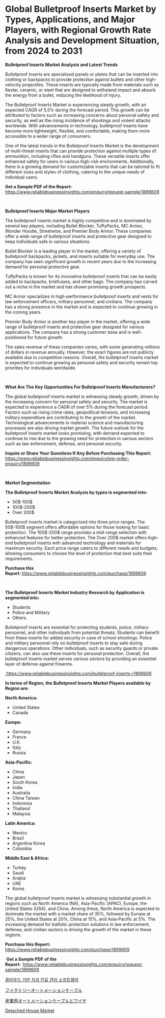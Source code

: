 <p><h1>Global Bulletproof Inserts Market by Types, Applications, and Major Players, with Regional Growth Rate Analysis and Development Situation, from 2024 to 2031</h1></p><p><strong>Bulletproof Inserts Market Analysis and Latest Trends</strong></p>
<p><p>Bulletproof inserts are specialized panels or plates that can be inserted into clothing or backpacks to provide protection against bullets and other high-velocity projectiles. These inserts are typically made from materials such as Kevlar, ceramic, or steel that are designed to withstand impact and absorb the energy from a bullet, reducing the likelihood of injury.</p><p>The Bulletproof Inserts Market is experiencing steady growth, with an expected CAGR of 5.5% during the forecast period. This growth can be attributed to factors such as increasing concerns about personal safety and security, as well as the rising incidence of shootings and violent attacks worldwide. With advancements in technology, bulletproof inserts have become more lightweight, flexible, and comfortable, making them more accessible to a wider range of consumers.</p><p>One of the latest trends in the Bulletproof Inserts Market is the development of multi-threat inserts that can provide protection against multiple types of ammunition, including rifles and handguns. These versatile inserts offer enhanced safety for users in various high-risk environments. Additionally, there is a growing demand for customizable inserts that can be tailored to fit different sizes and styles of clothing, catering to the unique needs of individual users.</p></p>
<p><strong>Get a Sample PDF of the Report:&nbsp;</strong> <a href="https://www.reliablebusinessinsights.com/enquiry/request-sample/1899609">https://www.reliablebusinessinsights.com/enquiry/request-sample/1899609</a></p>
<p>&nbsp;</p>
<p><strong>Bulletproof Inserts Major Market Players</strong></p>
<p><p>The bulletproof inserts market is highly competitive and is dominated by several key players, including Bullet Blocker, TuffyPacks, MC Armor, Wonder Hoodie, Streetwise, and Premier Body Armor. These companies offer a wide range of bulletproof inserts and protective gear designed to keep individuals safe in various situations.</p><p>Bullet Blocker is a leading player in the market, offering a variety of bulletproof backpacks, jackets, and inserts suitable for everyday use. The company has seen significant growth in recent years due to the increasing demand for personal protective gear.</p><p>TuffyPacks is known for its innovative bulletproof inserts that can be easily added to backpacks, briefcases, and other bags. The company has carved out a niche in the market and has shown promising growth prospects.</p><p>MC Armor specializes in high-performance bulletproof inserts and vests for law enforcement officers, military personnel, and civilians. The company has a strong presence in the market and is expected to continue growing in the coming years.</p><p>Premier Body Armor is another key player in the market, offering a wide range of bulletproof inserts and protective gear designed for various applications. The company has a strong customer base and is well-positioned for future growth.</p><p>The sales revenue of these companies varies, with some generating millions of dollars in revenue annually. However, the exact figures are not publicly available due to competitive reasons. Overall, the bulletproof inserts market is expected to continue growing as personal safety and security remain top priorities for individuals worldwide.</p></p>
<p>&nbsp;</p>
<p><strong>What Are The Key Opportunities For Bulletproof Inserts Manufacturers?</strong></p>
<p><p>The global bulletproof inserts market is witnessing steady growth, driven by the increasing concern for personal safety and security. The market is expected to experience a CAGR of over 5% during the forecast period. Factors such as rising crime rates, geopolitical tensions, and increasing military expenditure are contributing to the growth of the market. Technological advancements in material science and manufacturing processes are also driving market growth. The future outlook for the bulletproof inserts market looks promising, with demand expected to continue to rise due to the growing need for protection in various sectors such as law enforcement, defense, and personal security.</p></p>
<p><strong>Inquire or Share Your Questions If Any Before Purchasing This Report:</strong> <a href="https://www.reliablebusinessinsights.com/enquiry/pre-order-enquiry/1899609">https://www.reliablebusinessinsights.com/enquiry/pre-order-enquiry/1899609</a></p>
<p>&nbsp;</p>
<p><strong>Market Segmentation</strong></p>
<p><strong>The Bulletproof Inserts Market Analysis by types is segmented into:</strong></p>
<p><ul><li>50$-100$</li><li>100$-200$</li><li>Over 200$</li></ul></p>
<p><p>Bulletproof inserts market is categorized into three price ranges. The 50$-100$ segment offers affordable options for those looking for basic protection. The 100$-200$ range provides a mid-range selection with enhanced features for better protection. The Over 200$ market offers high-end bulletproof inserts with advanced technology and materials for maximum security. Each price range caters to different needs and budgets, allowing consumers to choose the level of protection that best suits their requirements.</p></p>
<p><strong>Purchase this Report:&nbsp;</strong><a href="https://www.reliablebusinessinsights.com/purchase/1899609">https://www.reliablebusinessinsights.com/purchase/1899609</a></p>
<p>&nbsp;</p>
<p><strong>The Bulletproof Inserts Market Industry Research by Application is segmented into:</strong></p>
<p><ul><li>Students</li><li>Police and Military</li><li>Others</li></ul></p>
<p><p>Bulletproof inserts are essential for protecting students, police, military personnel, and other individuals from potential threats. Students can benefit from these inserts for added security in case of school shootings. Police and military personnel rely on bulletproof inserts to stay safe during dangerous operations. Other individuals, such as security guards or private citizens, can also use these inserts for personal protection. Overall, the bulletproof inserts market serves various sectors by providing an essential layer of defense against firearms.</p></p>
<p><a href="https://www.reliablebusinessinsights.com/bulletproof-inserts-r1899609">&nbsp;https://www.reliablebusinessinsights.com/bulletproof-inserts-r1899609</a></p>
<p><strong>In terms of Region, the Bulletproof Inserts Market Players available by Region are:</strong></p>
<p>
    <p> <strong> North America: </strong>
        <ul>
            <li>United States</li>
            <li>Canada</li>
        </ul>
        </p> 
    <p> <strong> Europe: </strong>
        <ul>
            <li>Germany</li>
            <li>France</li>
            <li>U.K.</li>
            <li>Italy</li>
            <li>Russia</li>
        </ul>
        </p> 
    <p> <strong> Asia-Pacific: </strong>
        <ul>
            <li>China</li>
            <li>Japan</li>
            <li>South Korea</li>
            <li>India</li>
            <li>Australia</li>
            <li>China Taiwan</li>
            <li>Indonesia</li>
            <li>Thailand</li>
            <li>Malaysia</li>
        </ul>
        </p> 
    <p> <strong> Latin America: </strong>
        <ul>
            <li>Mexico</li>
            <li>Brazil</li>
            <li>Argentina Korea</li>
            <li>Colombia</li>
        </ul>
        </p> 
    <p> <strong> Middle East & Africa: </strong>
        <ul>
            <li>Turkey</li>
            <li>Saudi</li>
            <li>Arabia</li>
            <li>UAE</li>
            <li>Korea</li>
        </ul>
    </p>
    </p>
<p><p>The global bulletproof inserts market is witnessing substantial growth in regions such as North America (NA), Asia-Pacific (APAC), Europe, the United States (USA), and China. Among these, North America is expected to dominate the market with a market share of 35%, followed by Europe at 25%, the United States at 20%, China at 15%, and Asia-Pacific at 5%. The increasing demand for ballistic protection solutions in law enforcement, defense, and civilian sectors is driving the growth of the market in these regions.</p></p>
<p><strong>Purchase this Report: </strong><a href="https://www.reliablebusinessinsights.com/purchase/1899609">https://www.reliablebusinessinsights.com/purchase/1899609</a></p>
<p>&nbsp;<strong>Get a Sample PDF of the Report:&nbsp;&nbsp;</strong><a href="https://www.reliablebusinessinsights.com/enquiry/request-sample/1899609">https://www.reliablebusinessinsights.com/enquiry/request-sample/1899609</a></p>
<p><strong></strong></p>
<p><p><a href="https://medium.com/@giovanileannon/%ED%81%B4%EB%9D%BC%EC%9A%B0%EB%93%9C-%EA%B8%B0%EB%B0%98-%EC%B9%98%EA%B3%BC-%EA%B4%80%EB%A6%AC-%EC%86%8C%ED%94%84%ED%8A%B8%EC%9B%A8%EC%96%B4-%EC%8B%9C%EC%9E%A5-2024%EB%85%84%EB%B6%80%ED%84%B0-2031%EB%85%84%EA%B9%8C%EC%A7%80%EC%9D%98-%EA%B8%80%EB%A1%9C%EB%B2%8C-%EC%8B%9C%EC%9E%A5-%EB%8F%99%ED%96%A5%EA%B3%BC-%ED%8C%90%EB%A7%A4-%EB%8F%99%ED%96%A5-3776499d58ce">클라우드 기반 치과 진료 관리 소프트웨어</a></p><p><a href="https://github.com/KaydenJohns1964/Market-Research-Report-List-2/blob/main/7830547144347.md">ファクトリーオートメーションケーブル</a></p><p><a href="https://github.com/marbadji/Market-Research-Report-List-2/blob/main/8035550144346.md">産業用オートメーションケーブルとワイヤ</a></p><p><a href="https://github.com/EbonyHane1955/Market-Research-Report-List-1/blob/main/detached-house-market.md">Detached House Market</a></p></p>